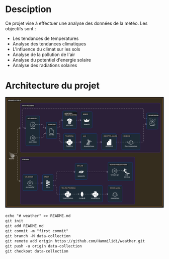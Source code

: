 # Desciption
Ce projet vise à effectuer une analyse des données de la météo. Les objectifs sont :
- Les tendances de temperatures 
- Analyse des tendances climatiques
- L'influence du climat sur les sols
- Analyse de la pollution de l'air
- Analyse du potentiel d'energie solaire
- Analyse des radiations solaires

# Architecture du projet
![project architecture](/media/architecture.png)


```
echo "# weather" >> README.md
git init
git add README.md
git commit -m "first commit"
git branch -M data-collection
git remote add origin https://github.com/Hammilidi/weather.git
git push -u origin data-collection
git checkout data-collection
```

               